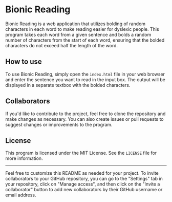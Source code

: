 
<body>
  <h1>Bionic Reading</h1>

  <p>Bionic Reading is a web application that utilizes bolding of random characters in each word to make reading easier for dyslexic people. This program takes each word from a given sentence and bolds a random number of characters from the start of each word, ensuring that the bolded characters do not exceed half the length of the word.</p>

  <h2>How to use</h2>

  <p>To use Bionic Reading, simply open the <code>index.html</code> file in your web browser and enter the sentence you want to read in the input box. The output will be displayed in a separate textbox with the bolded characters.</p>

  <h2>Collaborators</h2>

  <p>If you'd like to contribute to the project, feel free to clone the repository and make changes as necessary. You can also create issues or pull requests to suggest changes or improvements to the program.</p>

  <h2>License</h2>

  <p>This program is licensed under the MIT License. See the <code>LICENSE</code> file for more information.</p>

  <hr>

  <p>Feel free to customize this README as needed for your project. To invite collaborators to your GitHub repository, you can go to the "Settings" tab in your repository, click on "Manage access", and then click on the "Invite a collaborator" button to add new collaborators by their GitHub username or email address.</p>
</body>
</html>
